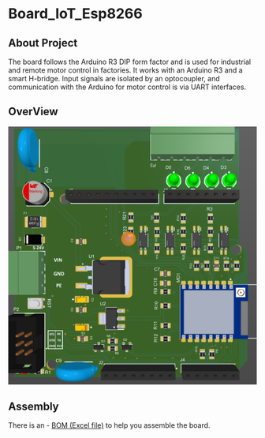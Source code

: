 # Board_IoT_Esp8266

## About Project
The board follows the Arduino R3 DIP form factor and is used for industrial and remote motor control in factories. It works with an Arduino R3 and a smart H-bridge. Input signals are isolated by an optocoupler, and communication with the Arduino for motor control is via UART interfaces.

## OverView 
<p align="center">
  <img src="assets\3D_View.png" alt="Dashboard overview" width="600" />
</p>

## Assembly

There is an - [ BOM (Excel file)](docs\.IoT_Esp8266_ISO.xlsx) to help you assemble the board.
